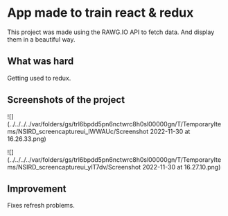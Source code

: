 # App made to train react & redux

This project was made using the RAWG.IO API to fetch data. And display them in a beautiful way.

## What was hard

Getting used to redux.

## Screenshots of the project

![](../../../../var/folders/gs/trl6bpdd5pn6nctwrc8h0sl00000gn/T/TemporaryItems/NSIRD_screencaptureui_lWWAUc/Screenshot 2022-11-30 at 16.26.33.png)

![](../../../../var/folders/gs/trl6bpdd5pn6nctwrc8h0sl00000gn/T/TemporaryItems/NSIRD_screencaptureui_ylT7dv/Screenshot 2022-11-30 at 16.27.10.png)

## Improvement

Fixes refresh problems.